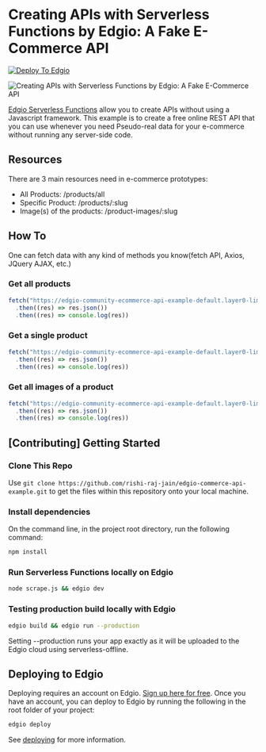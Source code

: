 # Creating APIs with Serverless Functions by Edgio: A Fake E-Commerce API

[![Deploy To Edgio](https://docs.edg.io/button.svg)](https://app.layer0.co/deploy?repo=https://github.com/rishi-raj-jain/edgio-commerce-api-example)

![Creating APIs with Serverless Functions by Edgio: A Fake E-Commerce API](https://raw.githubusercontent.com/rishi-raj-jain/layer0-ecommmerce-api-example/master/Layer0-Serverless-Functions.png)

[Edgio Serverless Functions](https://docs.edg.io/guides/serverless_functions) allow you to create APIs without using a Javascript framework. This example is to create a free online REST API that you can use whenever you need Pseudo-real data for your e-commerce without running any server-side code.

## Resources

There are 3 main resources need in e-commerce prototypes:

- All Products: /products/all
- Specific Product: /products/:slug
- Image(s) of the products: /product-images/:slug

## How To

One can fetch data with any kind of methods you know(fetch API, Axios, JQuery AJAX, etc.)

### Get all products
```js
fetch("https://edgio-community-ecommerce-api-example-default.layer0-limelight.link/products/all")
  .then((res) => res.json())
  .then((res) => console.log(res))
```

### Get a single product
```js
fetch("https://edgio-community-ecommerce-api-example-default.layer0-limelight.link/products/next-js-enamel-mug")
  .then((res) => res.json())
  .then((res) => console.log(res))
```

### Get all images of a product
```js
fetch("https://edgio-community-ecommerce-api-example-default.layer0-limelight.link/product-images/next-js-enamel-mug")
  .then((res) => res.json())
  .then((res) => console.log(res))
```

## [Contributing] Getting Started

### Clone This Repo

Use `git clone https://github.com/rishi-raj-jain/edgio-commerce-api-example.git` to get the files within this repository onto your local machine.

### Install dependencies

On the command line, in the project root directory, run the following command:

```bash
npm install
```

### Run Serverless Functions locally on Edgio

```bash
node scrape.js && edgio dev
```

### Testing production build locally with Edgio

```bash
edgio build && edgio run --production
```

Setting --production runs your app exactly as it will be uploaded to the Edgio cloud using serverless-offline.

## Deploying to Edgio

Deploying requires an account on Edgio. [Sign up here for free](https://app.layer0.co/signup). Once you have an account, you can deploy to Edgio by running the following in the root folder of your project:

```bash
edgio deploy
```

See [deploying](https://docs.edg.io/guides/deploying) for more information.
